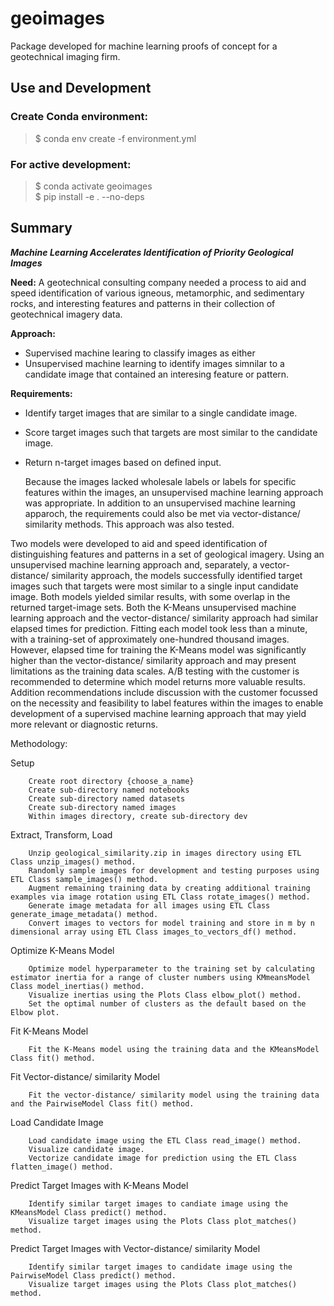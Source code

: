 # geoimages
Package developed for machine learning proofs of concept for a geotechnical imaging firm.

## Use and Development
### Create Conda environment:
> $ conda env create -f environment.yml 

### For active development:  
> $ conda activate geoimages  
> $ pip install -e . --no-deps

## Summary  
***Machine Learning Accelerates Identification of Priority Geological Images***  
    
**Need:** A geotechnical consulting company needed a process to aid and speed identification of various igneous, metamorphic, and sedimentary rocks, and interesting features and patterns in their collection of geotechnical imagery data.

**Approach:**  
* Supervised machine learing to classify images as either
* Unsupervised machine learning to identify images simnilar to a candidate image that contained an interesing feature or pattern.

**Requirements:**      
* Identify target images that are similar to a single candidate image.
* Score target images such that targets are most similar to the candidate image.
* Return n-target images based on defined input.

    Because the images lacked wholesale labels or labels for specific features within the images, an unsupervised machine learning approach was appropriate.
    In addition to an unsupervised machine learning apparoch, the requirements could also be met via vector-distance/ similarity methods. This approach was also tested.



Two models were developed to aid and speed identification of distinguishing features and patterns in a set of geological imagery. Using an unsupervised machine learning approach and, separately, a vector-distance/ similarity approach, the models successfully identified target images such that targets were most similar to a single input candidate image. Both models yielded similar results, with some overlap in the returned target-image sets. Both the K-Means unsupervised machine learning approach and the vector-distance/ similarity approach had similar elapsed times for prediction. Fitting each model took less than a minute, with a training-set of approximately one-hundred thousand images. However, elapsed time for training the K-Means model was significantly higher than the vector-distance/ similarity approach and may present limitations as the training data scales. A/B testing with the customer is recommended to determine which model returns more valuable results. Addition recommendations include discussion with the customer focussed on the necessity and feasibility to label features within the images to enable development of a supervised machine learning approach that may yield more relevant or diagnostic returns.




Methodology:

Setup

        Create root directory {choose_a_name}
        Create sub-directory named notebooks
        Create sub-directory named datasets
        Create sub-directory named images
        Within images directory, create sub-directory dev

Extract, Transform, Load

        Unzip geological_similarity.zip in images directory using ETL Class unzip_images() method.
        Randomly sample images for development and testing purposes using ETL Class sample_images() method.
        Augment remaining training data by creating additional training examples via image rotation using ETL Class rotate_images() method.
        Generate image metadata for all images using ETL Class generate_image_metadata() method.
        Convert images to vectors for model training and store in m by n dimensional array using ETL Class images_to_vectors_df() method.

Optimize K-Means Model

        Optimize model hyperparameter to the training set by calculating estimator inertia for a range of cluster numbers using KMmeansModel Class model_inertias() method.
        Visualize inertias using the Plots Class elbow_plot() method.
        Set the optimal number of clusters as the default based on the Elbow plot.

Fit K-Means Model

        Fit the K-Means model using the training data and the KMeansModel Class fit() method.

Fit Vector-distance/ similarity Model

        Fit the vector-distance/ similarity model using the training data and the PairwiseModel Class fit() method.

Load Candidate Image

        Load candidate image using the ETL Class read_image() method.
        Visualize candidate image.
        Vectorize candidate image for prediction using the ETL Class flatten_image() method.

Predict Target Images with K-Means Model

        Identify similar target images to candiate image using the KMeansModel Class predict() method.
        Visualize target images using the Plots Class plot_matches() method.

Predict Target Images with Vector-distance/ similarity Model

        Identify similar target images to candidate image using the PairwiseModel Class predict() method.
        Visualize target images using the Plots Class plot_matches() method.
